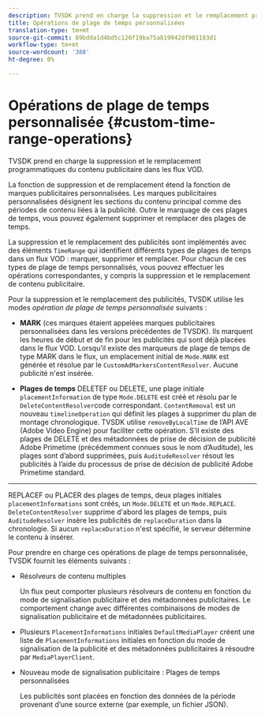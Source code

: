 ```yaml
---
description: TVSDK prend en charge la suppression et le remplacement programmatiques du contenu publicitaire dans les flux VOD.
title: Opérations de plage de temps personnalisées
translation-type: tm+mt
source-git-commit: 89bdda1d4bd5c126f19ba75a819942df901183d1
workflow-type: tm+mt
source-wordcount: '388'
ht-degree: 0%

---
```



# Opérations de plage de temps personnalisée {#custom-time-range-operations}

TVSDK prend en charge la suppression et le remplacement programmatiques du contenu publicitaire dans les flux VOD.

La fonction de suppression et de remplacement étend la fonction de marques publicitaires personnalisées. Les marques publicitaires personnalisées désignent les sections du contenu principal comme des périodes de contenu liées à la publicité. Outre le marquage de ces plages de temps, vous pouvez également supprimer et remplacer des plages de temps.

La suppression et le remplacement des publicités sont implémentés avec des éléments `TimeRange` qui identifient différents types de plages de temps dans un flux VOD : marquer, supprimer et remplacer. Pour chacun de ces types de plage de temps personnalisés, vous pouvez effectuer les opérations correspondantes, y compris la suppression et le remplacement de contenu publicitaire.

Pour la suppression et le remplacement des publicités, TVSDK utilise les modes *opération de plage de temps personnalisée* suivants :

* **MARK**
 (ces marques étaient appelées marques publicitaires personnalisées dans les versions précédentes de TVSDK). Ils marquent les heures de début et de fin pour les publicités qui sont déjà placées dans le flux VOD. Lorsqu’il existe des marqueurs de plage de temps de type MARK dans le flux, un emplacement initial de 
`Mode.MARK` est générée et résolue par le  `CustomAdMarkersContentResolver`. Aucune publicité n&#39;est insérée.

* **Plages de temps**
DELETEF ou DELETE, une plage initiale 
`placementInformation` de type  `Mode.DELETE` est créé et résolu par le  `DeleteContentResolver`code correspondant. `ContentRemoval` est un nouveau  `timelineOperation` qui définit les plages à supprimer du plan de montage chronologique. TVSDK utilise `removeByLocalTime` de l’API AVE (Adobe Video Engine) pour faciliter cette opération. S’il existe des plages de DELETE et des métadonnées de prise de décision de publicité Adobe Primetime (précédemment connues sous le nom d’Auditude), les plages sont d’abord supprimées, puis `AuditudeResolver` résout les publicités à l’aide du processus de prise de décision de publicité Adobe Primetime standard.

* ****
REPLACEF ou PLACER des plages de temps, deux plages initiales 
`placementInformations` sont créés, un  `Mode.DELETE` et un  `Mode.REPLACE`. `DeleteContentResolver` supprime d&#39;abord les plages de temps, puis `AuditudeResolver` insère les publicités de `replaceDuration` dans la chronologie. Si aucun `replaceDuration` n&#39;est spécifié, le serveur détermine le contenu à insérer.

Pour prendre en charge ces opérations de plage de temps personnalisée, TVSDK fournit les éléments suivants :

* Résolveurs de contenu multiples

   Un flux peut comporter plusieurs résolveurs de contenu en fonction du mode de signalisation publicitaire et des métadonnées publicitaires. Le comportement change avec différentes combinaisons de modes de signalisation publicitaire et de métadonnées publicitaires.
* Plusieurs `PlacementInformations` initiales `DefaultMediaPlayer` créent une liste de `PlacementInformations` initiales en fonction du mode de signalisation de la publicité et des métadonnées publicitaires à résoudre par `MediaPlayerClient`.

* Nouveau mode de signalisation publicitaire : Plages de temps personnalisées

   Les publicités sont placées en fonction des données de la période provenant d’une source externe (par exemple, un fichier JSON).